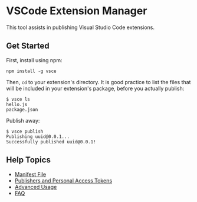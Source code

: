 # VSCode Extension Manager

This tool assists in publishing Visual Studio Code extensions.

## Get Started

First, install using npm:

```
npm install -g vsce
```

Then, `cd` to your extension's directory.
It is good practice to list the files that will be included in your extension's
package, before you actually publish:

```
$ vsce ls
hello.js
package.json
```

Publish away:

```
$ vsce publish
Publishing uuid@0.0.1...
Successfully published uuid@0.0.1!
```

## Help Topics

* [Manifest File](docs/manifest.md)
* [Publishers and Personal Access Tokens](docs/publishers.md)
* [Advanced Usage](docs/advanced.md)
* [FAQ](docs/faq.md)
